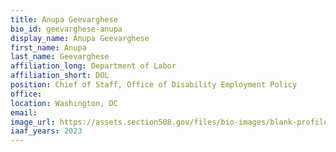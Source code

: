 ```yaml
---
title: Anupa Geevarghese
bio_id: geevarghese-anupa
display_name: Anupa Geevarghese
first_name: Anupa
last_name: Geevarghese
affiliation_long: Department of Labor
affiliation_short: DOL
position: Chief of Staff, Office of Disability Employment Policy
office: 
location: Washington, DC
email: 
image_url: https://assets.section508.gov/files/bio-images/blank-profile.jpg
iaaf_years: 2023
---
```

